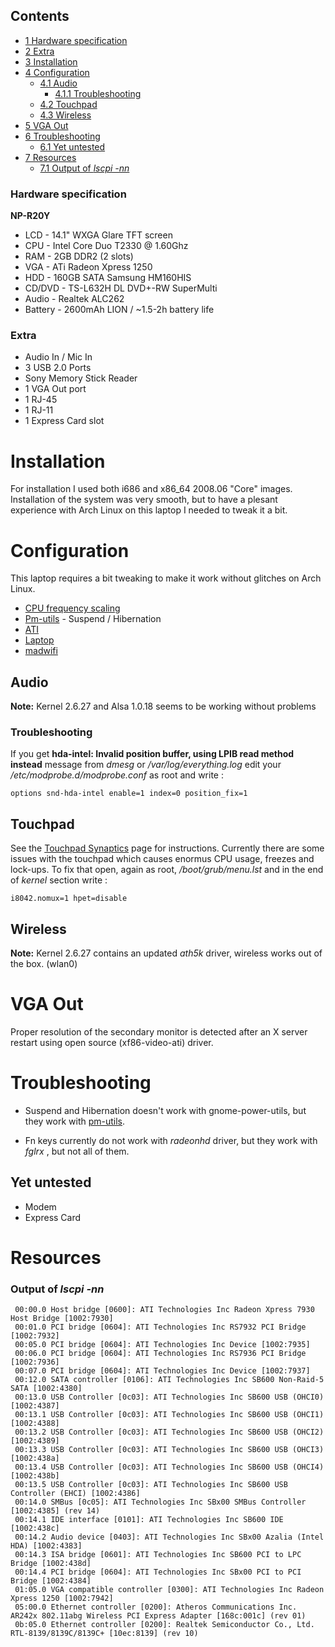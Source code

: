 ## Contents

*   [1 Hardware specification](#Hardware_specification)
*   [2 Extra](#Extra)
*   [3 Installation](#Installation)
*   [4 Configuration](#Configuration)
    *   [4.1 Audio](#Audio)
        *   [4.1.1 Troubleshooting](#Troubleshooting)
    *   [4.2 Touchpad](#Touchpad)
    *   [4.3 Wireless](#Wireless)
*   [5 VGA Out](#VGA_Out)
*   [6 Troubleshooting](#Troubleshooting_2)
    *   [6.1 Yet untested](#Yet_untested)
*   [7 Resources](#Resources)
    *   [7.1 Output of *lscpi -nn*](#Output_of_lscpi_-nn)

### Hardware specification

**NP-R20Y**

*   LCD - 14.1" WXGA Glare TFT screen
*   CPU - Intel Core Duo T2330 @ 1.60Ghz
*   RAM - 2GB DDR2 (2 slots)
*   VGA - ATi Radeon Xpress 1250
*   HDD - 160GB SATA Samsung HM160HIS
*   CD/DVD - TS-L632H DL DVD+-RW SuperMulti
*   Audio - Realtek ALC262
*   Battery - 2600mAh LION / ~1.5-2h battery life

### Extra

*   Audio In / Mic In
*   3 USB 2.0 Ports
*   Sony Memory Stick Reader
*   1 VGA Out port
*   1 RJ-45
*   1 RJ-11
*   1 Express Card slot

# Installation

For installation I used both i686 and x86_64 2008.06 "Core" images. Installation of the system was very smooth, but to have a plesant experience with Arch Linux on this laptop I needed to tweak it a bit.

# Configuration

This laptop requires a bit tweaking to make it work without glitches on Arch Linux.

*   [CPU frequency scaling](/index.php/CPU_frequency_scaling "CPU frequency scaling")
*   [Pm-utils](/index.php/Pm-utils "Pm-utils") - Suspend / Hibernation
*   [ATI](/index.php/ATI "ATI")
*   [Laptop](/index.php/Laptop "Laptop")
*   [madwifi](/index.php/Wireless "Wireless")

## Audio

**Note:** Kernel 2.6.27 and Alsa 1.0.18 seems to be working without problems

### Troubleshooting

If you get **hda-intel: Invalid position buffer, using LPIB read method instead** message from *dmesg* or */var/log/everything.log* edit your */etc/modprobe.d/modprobe.conf* as root and write :

```
options snd-hda-intel enable=1 index=0 position_fix=1

```

## Touchpad

See the [Touchpad Synaptics](/index.php/Touchpad_Synaptics "Touchpad Synaptics") page for instructions. Currently there are some issues with the touchpad which causes enormus CPU usage, freezes and lock-ups. To fix that open, again as root, */boot/grub/menu.lst* and in the end of *kernel* section write :

```
i8042.nomux=1 hpet=disable

```

## Wireless

**Note:** Kernel 2.6.27 contains an updated *ath5k* driver, wireless works out of the box. (wlan0)

# VGA Out

Proper resolution of the secondary monitor is detected after an X server restart using open source (xf86-video-ati) driver.

# Troubleshooting

*   Suspend and Hibernation doesn't work with gnome-power-utils, but they work with [pm-utils](/index.php/Pm-utils "Pm-utils").

*   Fn keys currently do not work with *radeonhd* driver, but they work with *fglrx* , but not all of them.

## Yet untested

*   Modem
*   Express Card

# Resources

### Output of *lscpi -nn*

```
 00:00.0 Host bridge [0600]: ATI Technologies Inc Radeon Xpress 7930 Host Bridge [1002:7930]
 00:01.0 PCI bridge [0604]: ATI Technologies Inc RS7932 PCI Bridge [1002:7932]
 00:05.0 PCI bridge [0604]: ATI Technologies Inc Device [1002:7935]
 00:06.0 PCI bridge [0604]: ATI Technologies Inc RS7936 PCI Bridge [1002:7936]
 00:07.0 PCI bridge [0604]: ATI Technologies Inc Device [1002:7937]
 00:12.0 SATA controller [0106]: ATI Technologies Inc SB600 Non-Raid-5 SATA [1002:4380]
 00:13.0 USB Controller [0c03]: ATI Technologies Inc SB600 USB (OHCI0) [1002:4387]
 00:13.1 USB Controller [0c03]: ATI Technologies Inc SB600 USB (OHCI1) [1002:4388]
 00:13.2 USB Controller [0c03]: ATI Technologies Inc SB600 USB (OHCI2) [1002:4389]
 00:13.3 USB Controller [0c03]: ATI Technologies Inc SB600 USB (OHCI3) [1002:438a]
 00:13.4 USB Controller [0c03]: ATI Technologies Inc SB600 USB (OHCI4) [1002:438b]
 00:13.5 USB Controller [0c03]: ATI Technologies Inc SB600 USB Controller (EHCI) [1002:4386]
 00:14.0 SMBus [0c05]: ATI Technologies Inc SBx00 SMBus Controller [1002:4385] (rev 14)
 00:14.1 IDE interface [0101]: ATI Technologies Inc SB600 IDE [1002:438c]
 00:14.2 Audio device [0403]: ATI Technologies Inc SBx00 Azalia (Intel HDA) [1002:4383]
 00:14.3 ISA bridge [0601]: ATI Technologies Inc SB600 PCI to LPC Bridge [1002:438d]
 00:14.4 PCI bridge [0604]: ATI Technologies Inc SBx00 PCI to PCI Bridge [1002:4384]
 01:05.0 VGA compatible controller [0300]: ATI Technologies Inc Radeon Xpress 1250 [1002:7942]
 05:00.0 Ethernet controller [0200]: Atheros Communications Inc. AR242x 802.11abg Wireless PCI Express Adapter [168c:001c] (rev 01)
 0b:05.0 Ethernet controller [0200]: Realtek Semiconductor Co., Ltd. RTL-8139/8139C/8139C+ [10ec:8139] (rev 10)

```